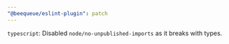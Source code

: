 ```yaml
---
"@beequeue/eslint-plugin": patch
---
```


`typescript`: Disabled `node/no-unpublished-imports` as it breaks with types.
